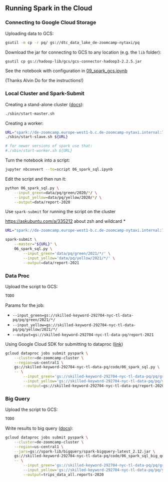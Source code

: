 ## Running Spark in the Cloud

### Connecting to Google Cloud Storage 

Uploading data to GCS:

```bash
gsutil -m cp -r pq/ gs://dtc_data_lake_de-zoomcamp-nytaxi/pq
```

Download the jar for connecting to GCS to any location (e.g. the `lib` folder):

```bash
gsutil cp gs://hadoop-lib/gcs/gcs-connector-hadoop3-2.2.5.jar
```

See the notebook with configuration in [09_spark_gcs.ipynb](09_spark_gcs.ipynb)

(Thanks Alvin Do for the instructions!)


### Local Cluster and Spark-Submit

Creating a stand-alone cluster ([docs](https://spark.apache.org/docs/latest/spark-standalone.html)):

```bash
./sbin/start-master.sh
```

Creating a worker:

```bash
URL="spark://de-zoomcamp.europe-west1-b.c.de-zoomcamp-nytaxi.internal:7077"
./sbin/start-slave.sh ${URL}

# for newer versions of spark use that:
#./sbin/start-worker.sh ${URL}
```

Turn the notebook into a script:

```bash
jupyter nbconvert --to=script 06_spark_sql.ipynb
```

Edit the script and then run it:

```bash 
python 06_spark_sql.py \
    --input_green=data/pq/green/2020/*/ \
    --input_yellow=data/pq/yellow/2020/*/ \
    --output=data/report-2020
```

Use `spark-submit` for running the script on the cluster

https://askubuntu.com/a/335212 about zsh and wildcard *
```bash
URL="spark://de-zoomcamp.europe-west1-b.c.de-zoomcamp-nytaxi.internal:7077"

spark-submit \
    --master="${URL}" \
    06_spark_sql.py \
        --input_green='data/pq/green/2021/*/' \
        --input_yellow='data/pq/yellow/2021/*/' \
        --output=data/report-2021
```

### Data Proc

Upload the script to GCS:

```bash
TODO
```

Params for the job:

* `--input_green=gs://skilled-keyword-292704-nyc-tl-data-pq/pq/green/2021/*/`
* `--input_yellow=gs://skilled-keyword-292704-nyc-tl-data-pq/pq/yellow/2021/*/`
* `--output=gs://skilled-keyword-292704-nyc-tl-data-pq/report-2021`


Using Google Cloud SDK for submitting to dataproc
([link](https://cloud.google.com/dataproc/docs/guides/submit-job#dataproc-submit-job-gcloud))

```bash
gcloud dataproc jobs submit pyspark \
    --cluster=de-zoomcamp-cluster \
    --region=us-central1 \
    gs://skilled-keyword-292704-nyc-tl-data-pq/code/06_spark_sql.py \
    -- \
        --input_green='gs://skilled-keyword-292704-nyc-tl-data-pq/pq/green/2020/*/' \
        --input_yellow='gs://skilled-keyword-292704-nyc-tl-data-pq/pq/yellow/2020/*/' \
        --output=gs://skilled-keyword-292704-nyc-tl-data-pq/report-2020
```

### Big Query

Upload the script to GCS:

```bash
TODO
```

Write results to big query ([docs](https://cloud.google.com/dataproc/docs/tutorials/bigquery-connector-spark-example#pyspark)):

```bash
gcloud dataproc jobs submit pyspark \
    --cluster=de-zoomcamp-cluster \
    --region=us-central1 \
    --jars=gs://spark-lib/bigquery/spark-bigquery-latest_2.12.jar \
    gs://skilled-keyword-292704-nyc-tl-data-pq/code/06_spark_sql_big_query.py \
    -- \
        --input_green='gs://skilled-keyword-292704-nyc-tl-data-pq/pq/green/2020/*/' \
        --input_yellow='gs://skilled-keyword-292704-nyc-tl-data-pq/pq/yellow/2020/*/' \
        --output=trips_data_all.reports-2020
```

